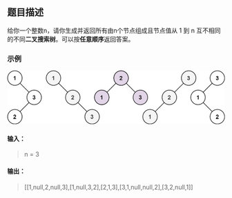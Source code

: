 ## 题目描述

给你一个整数n，请你生成并返回所有由n个节点组成且节点值从 1 到 n 互不相同的不同**二叉搜索树**。可以按**任意顺序**返回答案。

### 示例
![image](./img/95-不同的二叉搜索树2.jpg)
#### 输入：
> n = 3
#### 输出：
> \[[1,null,2,null,3],[1,null,3,2],[2,1,3],[3,1,null,null,2],[3,2,null,1]]
